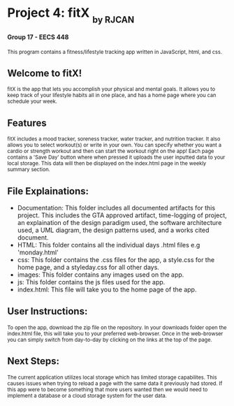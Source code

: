 # Project 4: fitX <sub><sub>by RJCAN</sub></sub>
<h4> Group 17 - EECS 448</h4>
<small> This program contains a fitness/lifestyle tracking app written in JavaScript, html, and css. </small>
<h2>Welcome to fitX!</h2>
<small> fitX is the app that lets you accomplish your physical and mental goals. It allows you to keep track of your lifestyle habits all in one place, and has a home page where you can schedule your week.</small>
<h2>Features </h2>
  <small> fitX includes a mood tracker, soreness tracker, water tracker, and nutrition tracker. It also allows you to select workout(s) or write in your own. You can specify whether you want a cardio or strength workout and then can start the workout right on the app! Each page contains a 'Save Day' button where when pressed it uploads the user inputted data to your local storage. This data will then be displayed on the index.html page in the weekly summary section.</small>
<h2>File Explainations:</h2>
<ul>
  <li>Documentation: This folder includes all documented artifacts for this project. This includes the GTA approved artifact, time-logging of project, an explaination of the design paradigm used, the software architecture used, a UML diagram, the design patterns used, and a works cited document.</li>
  <li>HTML: This folder contains all the individual days .html files e.g 'monday.html'</li>
  <li>css: This folder contains the .css files for the app, a style.css for the home page, and a styleday.css for all other days.</li>
  <li>images: This folder contains any images used on the app.</li>
  <li>js: This folder contains the js files used for the app.</li>
  <li>index.html: This file will take you to the home page of the app.</li></ul>
<h2>User Instructions:</h2>
  <small> To open the app, download the zip file on the repository. In your downloads folder open the index.html file, this will take you to your preferred web-browser. Once in the web-browser you can simply switch from day-to-day by clicking on the links at the top of the page.</small>
  <h2>Next Steps:</h2>
  <small>The current application utilizes local storage which has limited storage capabilites. This causes issues when trying to reload a page with the same data it previously had stored. If this app were to become something that more users wanted then we would need to implement a database or a cloud storage system for the user data.</small>
